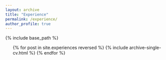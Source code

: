 ```yaml
---
layout: archive
title: "Experience"
permalink: /experience/
author_profile: true
---
```


{% include base_path %}

<ul>{% for post in site.experiences reversed %}
    {% include archive-single-cv.html %}
  {% endfor %}</ul>
